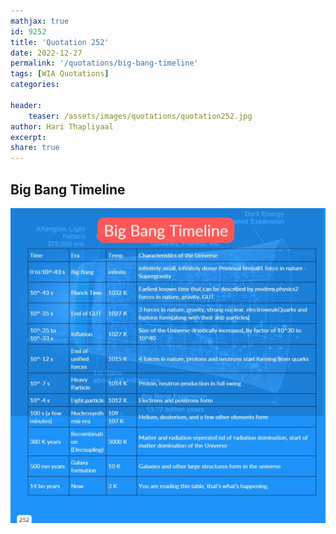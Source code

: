 ```yaml
---
mathjax: true
id: 9252
title: 'Quotation 252'
date: 2022-12-27
permalink: '/quotations/big-bang-timeline'
tags: [WIA Quotations] 
categories: 

header:
    teaser: /assets/images/quotations/quotation252.jpg
author: Hari Thapliyaal 
excerpt:
share: true 
---
```


## Big Bang Timeline

![Big Bang Timeline](/assets/images/quotations/quotation252.jpg)
